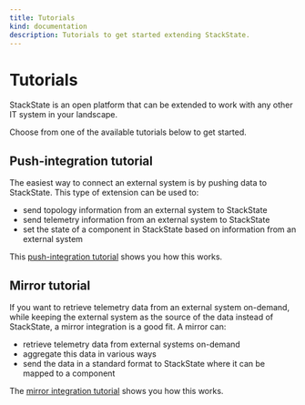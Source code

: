 ```yaml
---
title: Tutorials
kind: documentation
description: Tutorials to get started extending StackState.
---
```


# Tutorials

StackState is an open platform that can be extended to work with any other IT system in your landscape.

Choose from one of the available tutorials below to get started.

## Push-integration tutorial

The easiest way to connect an external system is by pushing data to StackState. This type of extension can be used to:

* send topology information from an external system to StackState
* send telemetry information from an external system to StackState
* set the state of a component in StackState based on information from an external system

This [push-integration tutorial](push_integration_tutorial.md) shows you how this works.

## Mirror tutorial

If you want to retrieve telemetry data from an external system on-demand, while keeping the external system as the source of the data instead of StackState, a mirror integration is a good fit. A mirror can:

* retrieve telemetry data from external systems on-demand
* aggregate this data in various ways
* send the data in a standard format to StackState where it can be mapped to a component

The [mirror integration tutorial](mirror_tutorial.md) shows you how this works.

